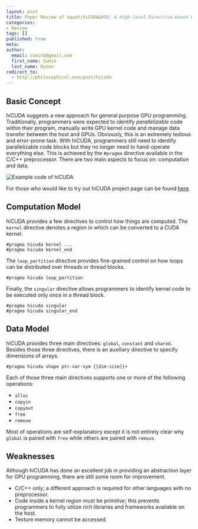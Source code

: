 ```yaml
---
layout: post
title: Paper Review of &quot;hiCUDA&#58; A High-level Directive-based Language for GPU Programming&quot;
categories:
- Review
tags: []
published: true
meta:
author:
  email: suminb@gmail.com
  first_name: Sumin
  last_name: Byeon
redirect_to:
  - http://philosophical.one/post/hicuda
---
```


Basic Concept
---
hiCUDA suggests a new approach for general purpose GPU programming. Traditionally, programmers were expected to identify *parallelizable* code within their program, manually write GPU kernel code and manage data transfer between the host and GPUs. Obviously, this is an extremely tedious and error-prone task. With hiCUDA, programmers still need to identify parallelizable code blocks but they no longer need to hand-operate everything else. This is achieved by the `#pragma` directive available in the C/C++ preprocessor. There are two main aspects to focus on: computation and data.

<img src="/attachments/2015/hicuda.png" alt="Example code of hiCUDA" class="center"/>

For those who would like to try out hiCUDA project page can be found [here](http://www.eecg.utoronto.ca/~tsa/hicuda/).

Computation Model
---

hiCUDA provides a few directives to control how things are computed. The `kernel` directive denotes a region in which can be converted to a CUDA kernel.

    #pragma hicuda kernel ...
    #pragma hicuda kernel_end

The `loop_partition` directive provides fine-grained control on how loops can be distributed over threads or thread blocks.

    #pragma hicuda loop_partition

Finally, the `singular` directive allows programmers to identify kernel code to be executed only once in a thread block.

    #pragma hicuda singular
    #pragma hicuda singular_end


Data Model
---

hiCUDA provides three main directives: `global`, `constant` and `shared`. Besides those three directives, there is an auxiliary directive to specify dimensions of arrays.

    #pragma hicuda shape ptr-var-sym {[dim-size]}+

Each of those three main directives supports one or more of the following operations:

* `alloc`
* `copyin`
* `copyout`
* `free`
* `remove`

Most of operations are self-explanatory except it is not entirely clear why `global` is paired with `free` while others are paired with `remove`.

Weaknesses
---

Although hiCUDA has done an excellent job in providing an abstraction layer for GPU programming, there are still some room for improvement.

* C/C++ only; a different approach is required for other languages with no preprocessor.
* Code inside a kernel region must be *primitive*; this prevents programmers to fully utilize rich libraries and frameworks available on the host.
* Texture memory cannot be accessed.